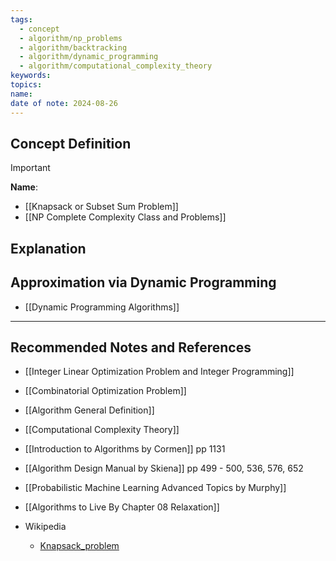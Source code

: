 ```yaml
---
tags:
  - concept
  - algorithm/np_problems
  - algorithm/backtracking
  - algorithm/dynamic_programming
  - algorithm/computational_complexity_theory
keywords: 
topics: 
name: 
date of note: 2024-08-26
---
```


## Concept Definition

>[!important]
>**Name**: 



- [[Knapsack or Subset Sum Problem]]
- [[NP Complete Complexity Class and Problems]]

## Explanation


## Approximation via Dynamic Programming

- [[Dynamic Programming Algorithms]]




-----------
##  Recommended Notes and References

- [[Integer Linear Optimization Problem and Integer Programming]]
- [[Combinatorial Optimization Problem]]
- [[Algorithm General Definition]]
- [[Computational Complexity Theory]]


- [[Introduction to Algorithms by Cormen]] pp 1131
- [[Algorithm Design Manual by Skiena]] pp 499 - 500, 536, 576, 652
- [[Probabilistic Machine Learning Advanced Topics by Murphy]]


- [[Algorithms to Live By Chapter 08 Relaxation]]
- Wikipedia
	- [Knapsack_problem](https://en.wikipedia.org/wiki/Knapsack_problem)